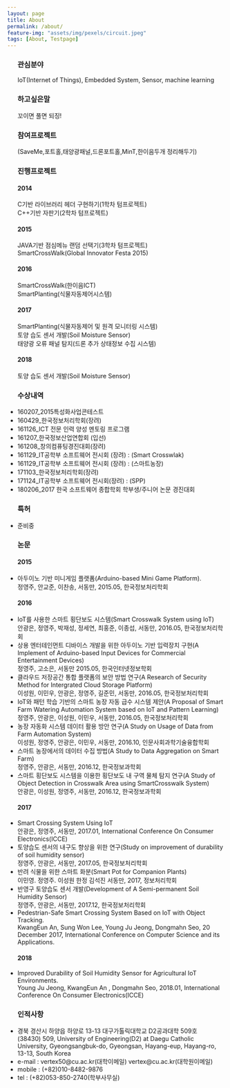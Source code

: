 ```yaml
---
layout: page
title: About
permalink: /about/
feature-img: "assets/img/pexels/circuit.jpeg"
tags: [About, Testpage]
---
```


<ul>
 <h3>관심분야</h3>
IoT(Internet of Things), Embedded System, Sensor, machine learning

<h3>하고싶은말</h3>
꼬이면 풀면 되징!

<h3>참여프로젝트</h3>
(SaveMe,포트홀,태양광패널,드론포트홀,MinT,한이음두개 정리해두기)

<h3>진행프로젝트</h3>
<h4>2014</h4>
C기반 라이브러리 헤더 구현하기(1학차 텀프로젝트)<br/>C++기반 자판기(2학차 텀프로젝트)
<h4>2015</h4> 
JAVA기반 점심메뉴 랜덤 선택기(3학차 텀프로젝트)<br/>SmartCrossWalk(Global Innovator Festa 2015)
<h4>2016</h4> 
SmartCrossWalk(한이음ICT)<br/>SmartPlanting(식물자동제어시스템)
<h4>2017</h4>
SmartPlanting(식물자동제어 및 원격 모니터링 시스템)<br/>토양 습도 센서 개발(Soil Moisture Sensor)<br/>태양광 오류 패널 탐지(드론 추가 상태정보 수집 시스템)
<h4>2018</h4>
토양 습도 센서 개발(Soil Moisture Sensor)

<h3>수상내역</h3>
<li>160207_2015특성화사업콘테스트</li>
<li>160429_한국정보처리학회(장려)</li>
<li>161126_ICT 전문 인력 양성 멘토링 프로그램</li>
<li>161207_한국정보산업연합회 (입선)</li>
<li>161208_창의컴퓨팅경진대회(장려)</li>
<li>161129_IT공학부 소프트웨어 전시회 (장려) : (Smart Crosswlak)</li>
<li>161129_IT공학부 소프트웨어 전시회 (장려) : (스마트농장)</li>
<li>171103_한국정보처리학회(장려)</li>
<li>171124_IT공학부 소프트웨어 전시회(장려) : (SPP)</li>
<li>180206_2017 한국 소프트웨어 종합학회 학부생/주니어 논문 경진대회</li>

<h3>특허</h3>
<li>준비중</li>

<h3>논문</h3>
<h4>2015</h4>
<li>아두이노 기반 미니게임 플랫폼(Arduino-based Mini Game Platform). <br/>정영주, 안교준, 이찬송, 서동만, 2015.05, 한국정보처리학회<br/></li>

<h4>2016</h4>
<li>IoT를 사용한 스마트 횡단보도 시스템(Smart Crosswalk System using IoT) <br/>안광은, 정영주, 박재성, 정세연, 최홍준, 이종섭, 서동만, 2016.05, 한국정보처리학회</li>
<li>상용 엔터테인먼트 디바이스 개발을 위한 아두이노 기반 입력장치 구현(A Implement of Arduino-based Input Devices for Commercial Entertainment Devices)<br/>정영주, 고소은, 서동만 2015.05, 한국인터넷정보학회</li>
<li>클라우드 저장공간 통합 플랫폼의 보안 방법 연구(A Research of Security Method for Intergrated Cloud Storage Platform)<br/>이성원, 이민우, 안광은, 정영주, 길준민, 서동만, 2016.05, 한국정보처리학회</li>
<li>IoT와 패턴 학습 기반의 스마트 농장 자동 급수 시스템 제안(A Proposal of Smart Farm Watering Automation System based on IoT and Pattern Learning)<br/>정영주, 안광은, 이성원, 이민우, 서동만, 2016.05, 한국정보처리학회</li>
<li>농장 자동화 시스템 데이터 활용 방안 연구(A Study on Usage of Data from Farm Automation System)<br/>이성원, 정영주, 안광은, 이민우, 서동만, 2016.10, 인문사회과학기술융합학회</li>
<li>스마트 농장에서의 데이터 수집 방법(A Study to Data Aggregation on Smart Farm)<br/>정영주, 안광은, 서동만, 2016.12, 한국정보과학회</li>
<li>스마트 횡단보도 시스템을 이용한 횡단보도 내 구역 물체 탐지 연구(A Study of Object Detection in Crosswalk Area using SmartCrosswalk System)<br/>안광은, 이성원, 정영주, 서동만, 2016.12, 한국정보과학회</li>

<h4>2017</h4>
<li>Smart Crossing System Using IoT<br/>안광은, 정영주, 서동만, 2017.01, International Conference On Consumer Electronics(ICCE)</li>
<li>토양습도 센서의 내구도 향상을 위한 연구(Study on improvement of durability of soil humidity sensor)<br/>정영주, 안광은, 서동만, 2017.05, 한국정보처리학회</li>
<li>반려 식물을 위한 스마트 화분(Smart Pot for Companion Plants)<br/>이민영. 정영주. 이성원 한정 김석진 서동만, 2017, 정보처리학회</li>
<li>반영구 토양습도 센서 개발(Development of A Semi-permanent Soil Humidity Sensor)<br/>정영주, 안광은, 서동만, 2017.12, 한국정보처리학회</li>
<li>Pedestrian-Safe Smart Crossing System Based on IoT with Object Tracking.<br/>KwangEun An, Sung Won Lee, Young Ju Jeong, Dongmahn Seo, 20 December 2017, International Conference on Computer Science and its Applications.</li>
<h4>2018</h4>
<li>Improved Durability of Soil Humidity Sensor for Agricultural IoT Environments.<br/>Young Ju Jeong, KwangEun An , Dongmahn Seo, 2018.01,  International Conference On Consumer Electronics(ICCE)</li>

<h3>인적사항</h3>
<li>경북 경산시 하양읍 하양로 13-13 대구가톨릭대학교 D2공과대학 509호<br/>(38430) 509, University of Engineering(D2) at Daegu Catholic University, Gyeongsangbuk-do, Gyeongsan, Hayang-eup, Hayang-ro, 13-13, South Korea</li>
<li>e-mail : vertex50@cu.ac.kr(대학이메일) vertex@cu.ac.kr(대학원이메일)</li>
<li>mobile : (+82)010-8482-9876 </li>
<li>tel : (+82)053-850-2740(학부사무실)</li>


 </ul>

